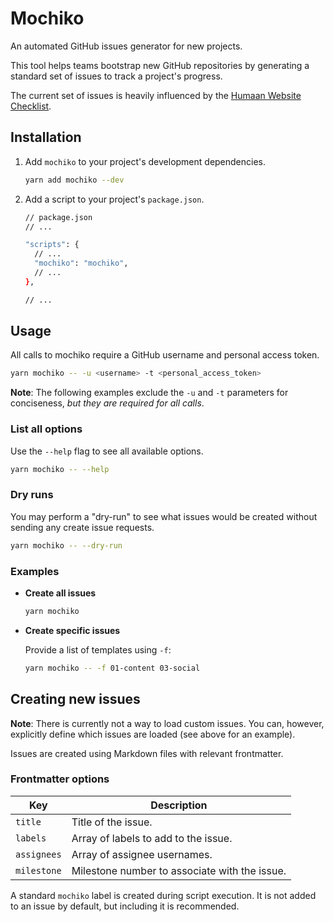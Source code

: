 # Mochiko

An automated GitHub issues generator for new projects.

This tool helps teams bootstrap new GitHub repositories by generating a
standard set of issues to track a project's progress.

The current set of issues is heavily influenced by the [Humaan Website
Checklist][0].

## Installation

1. Add `mochiko` to your project's development dependencies.

   ```sh
   yarn add mochiko --dev
   ```

1. Add a script to your project's `package.json`.

   ```sh
   // package.json
   // ...

   "scripts": {
     // ...
     "mochiko": "mochiko",
     // ...
   },

   // ...
   ```

## Usage

All calls to mochiko require a GitHub username and personal access token.

```sh
yarn mochiko -- -u <username> -t <personal_access_token>
```

**Note**: The following examples exclude the `-u` and `-t` parameters for
conciseness, *but they are required for all calls*.

### List all options

Use the `--help` flag to see all available options.

```sh
yarn mochiko -- --help
```

### Dry runs

You may perform a "dry-run" to see what issues would be created without sending
any create issue requests.

```sh
yarn mochiko -- --dry-run
```

### Examples

- **Create all issues**

  ```sh
  yarn mochiko
  ```

- **Create specific issues**

  Provide a list of templates using `-f`:

  ```sh
  yarn mochiko -- -f 01-content 03-social
  ```

## Creating new issues

**Note**: There is currently not a way to load custom issues. You can, however,
explicitly define which issues are loaded (see above for an example).

Issues are created using Markdown files with relevant frontmatter.

### Frontmatter options

| Key | Description |
| --- | --- |
| `title` | Title of the issue. |
| `labels` | Array of labels to add to the issue. |
| `assignees` | Array of assignee usernames. |
| `milestone` | Milestone number to associate with the issue. |

A standard `mochiko` label is created during script execution. It is not added
to an issue by default, but including it is recommended.

[0]: https://humaan.com/checklist/
